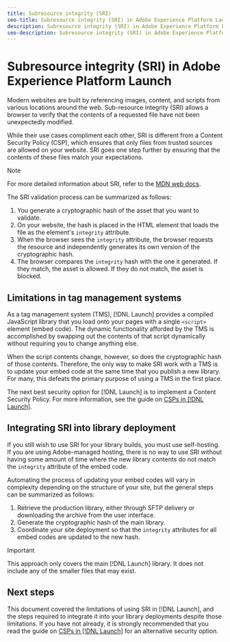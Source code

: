 ```yaml
---
title: Subresource integrity (SRI)
seo-title: Subresource integrity (SRI) in Adobe Experience Platform Launch
description: Subresource integrity (SRI) in Adobe Experience Platform Launch
seo-description: Subresource integrity (SRI) in Adobe Experience Platform Launch
---
```


# Subresource integrity (SRI) in Adobe Experience Platform Launch

Modern websites are built by referencing images, content, and scripts from various locations around the web. Sub-resource integrity (SRI) allows a browser to verify that the contents of a requested file have not been unexpectedly modified.

While their use cases compliment each other, SRI is different from a Content Security Policy (CSP), which ensures that only files from trusted sources are allowed on your website. SRI goes one step further by ensuring that the contents of these files match your expectations.

>[!NOTE]
>
>For more detailed information about SRI, refer to the [MDN web docs](https://developer.mozilla.org/en-US/docs/Web/Security/Subresource_Integrity).

The SRI validation process can be summarized as follows:

1. You generate a cryptographic hash of the asset that you want to validate.
1. On your website, the hash is placed in the HTML element that loads the file as the element's `integrity` attribute.
1. When the browser sees the `integrity` attribute, the browser requests the resource and independently generates its own version of the cryptographic hash.
1. The browser compares the `integrity` hash with the one it generated. If they match, the asset is allowed. If they do not match, the asset is blocked.

## Limitations in tag management systems

As a tag management system (TMS), [!DNL Launch] provides a compiled JavaScript library that you load onto your pages with a single `<script>` element (embed code). The dynamic functionality afforded by the TMS is accomplished by swapping out the contents of that script dynamically without requiring you to change anything else.

When the script contents change, however, so does the cryptographic hash of those contents. Therefore, the only way to make SRI work with a TMS is to update your embed code at the same time that you publish a new library. For many, this defeats the primary purpose of using a TMS in the first place.

The next best security option for [!DNL Launch] is to implement a Content Security Policy. For more information, see the guide on [CSPs in [!DNL Launch]](./content-security-policy-csp.md).

## Integrating SRI into library deployment

If you still wish to use SRI for your library builds, you must use self-hosting. If you are using Adobe-managed hosting, there is no way to use SRI without having some amount of time where the new library contents do not match the `integrity` attribute of the embed code.

Automating the process of updating your embed codes will vary in complexity depending on the structure of your site, but the general steps can be summarized as follows:

1. Retrieve the production library, either through SFTP delivery or downloading the archive from the user interface.
1. Generate the cryptographic hash of the main library.
1. Coordinate your site deployment so that the `integrity` attributes for all embed codes are updated to the new hash.

>[!IMPORTANT]
>
>This approach only covers the main [!DNL Launch] library. It does not include any of the smaller files that may exist.

## Next steps

This document covered the limitations of using SRI in [!DNL Launch], and the steps required to integrate it into your library deployments despite those limitations. If you have not already, it is strongly recommended that you read the guide on [CSPs in [!DNL Launch]](./content-security-policy-csp.md) for an alternative security option.